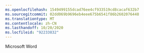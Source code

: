 ```yaml
---
ms.openlocfilehash: 1549499155dcad76ee4cf933519cd8cacaf632b7
ms.sourcegitcommit: 02dd069b9696eb4eee675b6541f86b2602076448
ms.translationtype: MT
ms.contentlocale: zh-CN
ms.lasthandoff: 10/20/2020
ms.locfileid: "92233832"
---
```

Microsoft Word